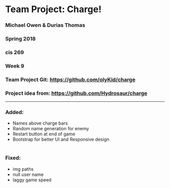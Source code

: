 # Team Project: Charge!
### Michael Owen & Durias Thomas
### Spring 2018
### cis 269
### Week 9
### Team Project Git: https://github.com/olyKid/charge
### Project idea from: https://github.com/Hydrosaur/charge
<hr>

### Added:
* Names above charge bars
* Random name generation for enemy
* Restart button at end of game
* Bootstrap for better UI and Responsive design
<br></br>

### Fixed:
* img paths
* null user name
* laggy game speed

</hr>